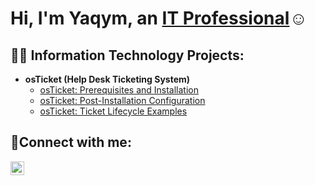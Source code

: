 <h1>Hi, I'm Yaqym, an <a href="https://www.linkedin.com/in/yaqym-lowery-7a0626290/">IT Professional</a>☺</h1>

<h2>👨‍💻 Information Technology Projects:</h2>

- <b>osTicket (Help Desk Ticketing System)</b>
  - [osTicket: Prerequisites and Installation](https://github.com/yaqym/osticket-prereqs/blob/main/README.md)
  - [osTicket: Post-Installation Configuration](https://github.com/yaqym/yaqymlowery/edit/osTicketpostinstall/README.md)
  - [osTicket: Ticket Lifecycle Examples](https://github.com/yaqym/ticket-lifecycle/tree/patch-1)

<h2>🤳Connect with me:</h2>

[<img align="left" alt="Josh | LinkedIn" width="22px" src="https://cdn.jsdelivr.net/npm/simple-icons@v3/icons/linkedin.svg" />][linkedin]


[linkedin]: https://www.linkedin.com/in/yaqym-lowery-7a0626290/
